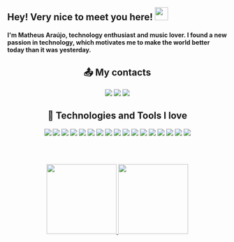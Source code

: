 
## Hey! Very nice to meet you here! <img src="https://raw.githubusercontent.com/aemmadi/aemmadi/master/wave.gif" width="30">

<p>
  <h4>I'm Matheus Araújo, technology enthusiast and music lover. I found a new passion in technology, which motivates me to make the world better today than it was yesterday.</h3>
</p>

<h2 align="center">📤 My contacts</h2>

<p align="center">
  <a href="https://www.linkedin.com/in/mbma-dev/" target="_blank"><img src="https://img.shields.io/badge/-mbma.dev-blue?style=flat-square&logo=Linkedin&logoColor=white&link=https://www.linkedin.com/in/mbma.dev/"></img></a>
  <a href="mailto:mbma.dev@gmail.com" target="_blank"><img src="https://img.shields.io/badge/-mbma.dev@gmail.com-c14438?style=flat-square&logo=Gmail&logoColor=white&link=mailto:mbma.dev@gmail.com"></img></a>
  <a href="https://www.instagram.com/matheusbmaraujo/" target="_blank"><img src="https://img.shields.io/badge/-matheusbmaraujo-8134AF?style=flat-square&logo=instagram&logoColor=white&link=https://instagram.com/matheusbmaraujo/"></img></a>
</p>

<h2 align="center">👾 Technologies and Tools I love</h2>

<p align="center"> 
  <a><img src="https://img.shields.io/badge/-JavaScript-black?style=flat-square&logo=javascript"></img></a>
  <a><img src="https://img.shields.io/badge/-Nodejs-black?style=flat-square&logo=Node.js"></img></a>
  <a><img src="https://img.shields.io/badge/-Python-black?style=flat-square&logo=Python"></img></a>
  <a><img src="https://img.shields.io/badge/-React-black?style=flat-square&logo=react"></img></a>
  <a><img src="https://img.shields.io/badge/-Java-black?style=flat-square&"></img></a>
  <a><img src="https://img.shields.io/badge/-HTML5-black?style=flat-square&logo=html5&logoColor=white"></img></a>
  <a><img src="https://img.shields.io/badge/-CSS3-black?style=flat-square&logo=css3"></img></a>
  <a><img src="https://img.shields.io/badge/-Bootstrap-black?style=flat-square&logo=bootstrap"></img></a>
  <a><img src="https://img.shields.io/badge/-TypeScript-black?style=flat-square&logo=typescript&logoColor=white"></img></a>
  <a><img src="https://img.shields.io/badge/-GraphQL-black?style=flat-square&logo=graphql"></img></a>
  <a><img src="https://img.shields.io/badge/-Apollo%20GraphQL-black?style=flat-square&logo=apollo-graphql"></img></a>
  <a><img src="https://img.shields.io/badge/-PostgreSQL-black?style=flat-square&logo=postgresql"></img></a>
  <a><img src="https://img.shields.io/badge/-MySQL-black?style=flat-square&logo=mysql"></img></a>
  <a><img src="https://img.shields.io/badge/-Docker-black?style=flat-square&logo=docker"></img></a>
  <a><img src="https://img.shields.io/badge/Google%20Cloud-black?style=flat-square&logo=google-cloud"></img></a>
  <a><img src="https://img.shields.io/badge/-Git-black?style=flat-square&logo=git"></img></a>
  <a><img src="https://img.shields.io/badge/-GitHub-black?style=flat-square&logo=github"></img></a>
</p>

<br><br/>

<p align="center">
  <a href="https://github.com/JoaquimBreno">
    <img height="160em" src="https://github-readme-stats.vercel.app/api?username=matheusbma&show_icons=true&theme=dark&hide_border=true&bg_color=00000000" />
    <img height="160em" src="https://github-readme-stats.vercel.app/api/top-langs/?username=matheusbma&hide=jupyter%20notebook&hide_border=true&theme=dark&bg_color=00000000&layout=compact&langs_count=6" />
  </a>
</p>
